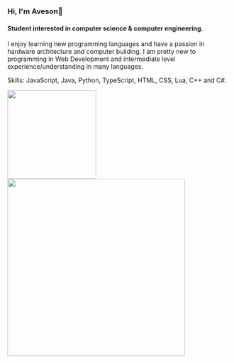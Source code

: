 ### Hi, I'm Aveson👋
#### Student interested in computer science & computer engineering.

I enjoy learning new programming languages and have a passion in hardware architecture and computer building. I am pretty new to programming in Web Development and intermediate level experience/understanding in many languages.

Skills: JavaScript, Java, Python, TypeScript, HTML, CSS, Lua, C++ and C#. 


<a href="https://github.com/anuraghazra/github-readme-stats">
  <img height=200 align="center" src="https://github-readme-stats.vercel.app/api?username=AvesonThyBot&theme=darcula&layout=donut&rank_icon=github" />
</a>
<a href="https://github.com/anuraghazra/github-readme-stats">
  <img height=400 width=400 align="center" src="https://github-readme-stats.vercel.app/api/top-langs/?username=AvesonThyBot"/>
</a>


<!-- ### Spotify Playing 🎧
[![Spotify](https://novatorem-avesonthybot.vercel.app/api/spotify)](https://open.spotify.com/user/94kssevudgf1dd5328wfgjmy2) --!>
